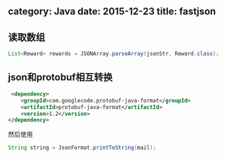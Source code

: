 category: Java
date: 2015-12-23
title: fastjson
---
## 读取数组
```java
List<Reward> rewards = JSONArray.parseArray(jsonStr, Reward.class);
```

## json和protobuf相互转换
```xml
 <dependency>
    <groupId>com.googlecode.protobuf-java-format</groupId>
    <artifactId>protobuf-java-format</artifactId>
    <version>1.2</version>
</dependency>
```
然后使用
```java
String string = JsonFormat.printToString(mail);
```
